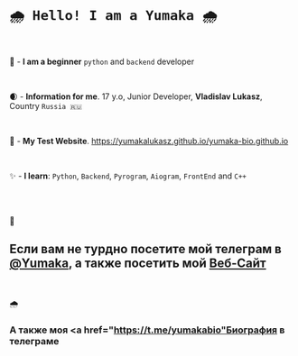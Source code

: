 #  `🌧️ Hello! I am a Yumaka 🌧️`
<br>
<img src="https://ru.files.fm/u/nmhadjzcq" alt="">


🍇 - **__I am a beginner__** `python` and `backend` developer

<br>

🌒 - **__Information for me__**. 17 y.o, Junior Developer, __Vladislav Lukasz__, Country `Russia 🇷🇺`

<br>

👾 - **__My Test Website__**. https://yumakalukasz.github.io/yumaka-bio.github.io

<br>

✨ - **__I learn__**: `Python`, `Backend`, `Pyrogram`, `Aiogram`, `FrontEnd` and `C++`

<br>
<br>

🔌 <h2>Если вам не турдно посетите мой телеграм в <a href="https://t.me/yumaka">@Yumaka</a>, а также посетить мой <a href="https://yumakalukasz.github.io/yumaka-bio.github.io">Веб-Сайт</a></h2>

<br>

🌧️ <h3>А также моя <a href="https://t.me/yumakabio"Биография</a> в телеграме</h3>

